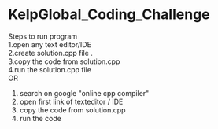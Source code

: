 # KelpGlobal_Coding_Challenge 
Steps to run program <br/>
1.open any text editor/IDE <br />
2.create solution.cpp file . <br />
3.copy the code from solution.cpp <br />
4.run the solution.cpp file  <br />
OR </br>
1. search on google "online cpp compiler" </br>
2. open first link of texteditor / IDE  </br>
3. copy the code from solution.cpp </br>
4. run the code </br>
